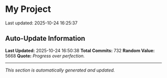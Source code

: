 # My Project


Last updated: 2025-10-24 16:25:37



































































































































































































































































































































































































































































































































































































































































































































































































































































































































































































































































































































































## Auto-Update Information

**Last Updated:** 2025-10-24 16:50:38
**Total Commits:** 732
**Random Value:** 5668
**Quote:** _Progress over perfection._

---
_This section is automatically generated and updated._
